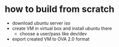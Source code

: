 # how to build from scratch

- download ubuntu server iso
- create VM in virtual box and install ubuntu there
    - choose a user/pass like dev/dev
- export created VM to OVA 2.0 format
